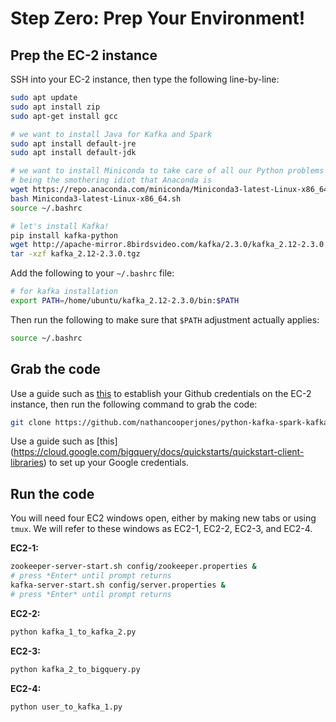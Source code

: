 # Step Zero: Prep Your Environment!

## Prep the EC-2 instance
SSH into your EC-2 instance, then type the following line-by-line:
```bash
sudo apt update
sudo apt install zip
sudo apt-get install gcc

# we want to install Java for Kafka and Spark
sudo apt install default-jre
sudo apt install default-jdk

# we want to install Miniconda to take care of all our Python problems without
# being the smothering idiot that Anaconda is
wget https://repo.anaconda.com/miniconda/Miniconda3-latest-Linux-x86_64.sh
bash Miniconda3-latest-Linux-x86_64.sh
source ~/.bashrc

# let's install Kafka!
pip install kafka-python
wget http://apache-mirror.8birdsvideo.com/kafka/2.3.0/kafka_2.12-2.3.0.tgz
tar -xzf kafka_2.12-2.3.0.tgz
```

Add the following to your `~/.bashrc` file:
```bash
# for kafka installation
export PATH=/home/ubuntu/kafka_2.12-2.3.0/bin:$PATH
```

Then run the following to make sure that `$PATH` adjustment actually applies:
```bash
source ~/.bashrc
```

## Grab the code
Use a guide such as [this](https://medium.com/digitalcrafts/how-to-set-up-an-ec2-instance-with-github-node-js-and-postgresql-e363cb771826) to establish your Github credentials on the EC-2 instance, then run the following command to grab the code:
```bash
git clone https://github.com/nathancooperjones/python-kafka-spark-kafka-bigquery-trump.git
```

Use a guide such as [this] (https://cloud.google.com/bigquery/docs/quickstarts/quickstart-client-libraries) to set up your Google credentials.


## Run the code
You will need four EC2 windows open, either by making new tabs or using `tmux`. We will refer to these windows as EC2-1, EC2-2, EC2-3, and EC2-4.

**EC2-1:**
```bash
zookeeper-server-start.sh config/zookeeper.properties &
# press *Enter* until prompt returns
kafka-server-start.sh config/server.properties &
# press *Enter* until prompt returns
```

**EC2-2:**
```bash
python kafka_1_to_kafka_2.py
```

**EC2-3:**
```bash
python kafka_2_to_bigquery.py
```

**EC2-4:**
```bash
python user_to_kafka_1.py
```
